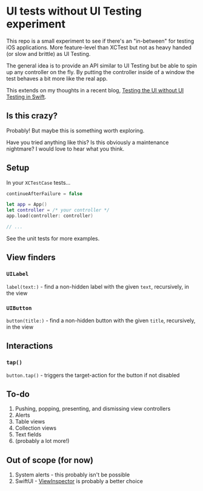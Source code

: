 # UI tests without UI Testing experiment

This repo is a small experiment to see if there's an "in-between" for testing iOS applications. More feature-level than XCTest but not as heavy handed (or slow and brittle) as UI Testing.

The general idea is to provide an API similar to UI Testing but be able to spin up any controller on the fly. By putting the controller inside of a window the test behaves a bit more like the real app.

This extends on my thoughts in a recent blog, [Testing the UI without UI Testing in Swift](https://masilotti.com/testing-ui-without-ui-testing/).

## Is this crazy?

Probably! But maybe this is something worth exploring.

Have you tried anything like this? Is this obviously a maintenance nightmare? I would love to hear what you think.

## Setup

In your `XCTestCase` tests...

```swift
continueAfterFailure = false

let app = App()
let controller = /* your controller */
app.load(controller: controller)

// ...
```

See the unit tests for more examples.

## View finders

### `UILabel`

`label(text:)` - find a non-hidden label with the given `text`, recursively, in the view

### `UIButton`

`button(title:)` - find a non-hidden button with the given `title`, recursively, in the view

## Interactions

### `tap()`

`button.tap()` - triggers the target-action for the button if not disabled

## To-do

1. Pushing, popping, presenting, and dismissing view controllers
1. Alerts
1. Table views
1. Collection views
1. Text fields
1. (probably a lot more!)

## Out of scope (for now)

1. System alerts - this probably isn't be possible
1. SwiftUI - [ViewInspector](https://github.com/nalexn/ViewInspector) is probably a better choice
